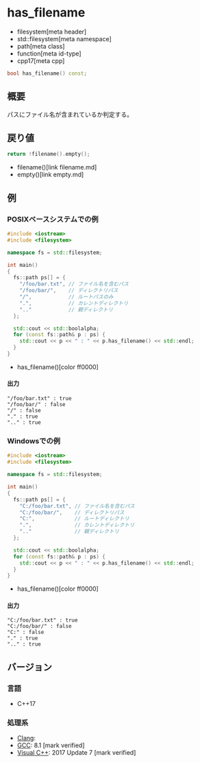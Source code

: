 # has_filename
* filesystem[meta header]
* std::filesystem[meta namespace]
* path[meta class]
* function[meta id-type]
* cpp17[meta cpp]

```cpp
bool has_filename() const;
```

## 概要
パスにファイル名が含まれているか判定する。


## 戻り値
```cpp
return !filename().empty();
```
* filename()[link filename.md]
* empty()[link empty.md]


## 例
### POSIXベースシステムでの例
```cpp example
#include <iostream>
#include <filesystem>

namespace fs = std::filesystem;

int main()
{
  fs::path ps[] = {
    "/foo/bar.txt", // ファイル名を含むパス
    "/foo/bar/",    // ディレクトリパス
    "/",            // ルートパスのみ
    ".",            // カレントディレクトリ
    ".."            // 親ディレクトリ
  };

  std::cout << std::boolalpha;
  for (const fs::path& p : ps) {
    std::cout << p << " : " << p.has_filename() << std::endl;
  }
}
```
* has_filename()[color ff0000]

#### 出力
```
"/foo/bar.txt" : true
"/foo/bar/" : false
"/" : false
"." : true
".." : true
```


### Windowsでの例
```cpp example
#include <iostream>
#include <filesystem>

namespace fs = std::filesystem;

int main()
{
  fs::path ps[] = {
    "C:/foo/bar.txt", // ファイル名を含むパス
    "C:/foo/bar/",    // ディレクトリパス
    "C:",             // ルートディレクトリ
    ".",              // カレントディレクトリ
    ".."              // 親ディレクトリ
  };

  std::cout << std::boolalpha;
  for (const fs::path& p : ps) {
    std::cout << p << " : " << p.has_filename() << std::endl;
  }
}
```
* has_filename()[color ff0000]

#### 出力
```
"C:/foo/bar.txt" : true
"C:/foo/bar/" : false
"C:" : false
"." : true
".." : true
```



## バージョン
### 言語
- C++17

### 処理系
- [Clang](/implementation.md#clang):
- [GCC](/implementation.md#gcc): 8.1 [mark verified]
- [Visual C++](/implementation.md#visual_cpp): 2017 Update 7 [mark verified]
